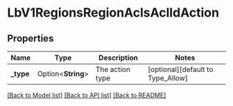# LbV1RegionsRegionAclsAclIdAction

## Properties

Name | Type | Description | Notes
------------ | ------------- | ------------- | -------------
**_type** | Option<**String**> | The action type | [optional][default to Type_Allow]

[[Back to Model list]](../README.md#documentation-for-models) [[Back to API list]](../README.md#documentation-for-api-endpoints) [[Back to README]](../README.md)


